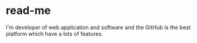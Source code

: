 # read-me
I'm developer of web application and software and the GitHub is the best platform which have a lots of features.
